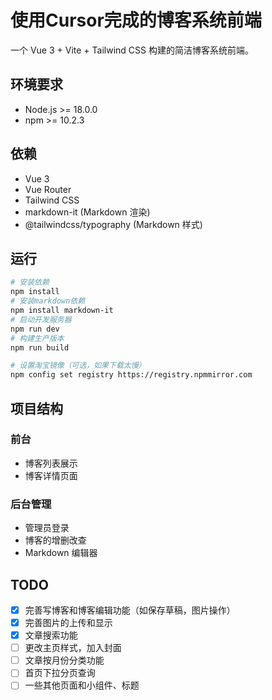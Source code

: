 # 使用Cursor完成的博客系统前端

一个 Vue 3 + Vite + Tailwind CSS 构建的简洁博客系统前端。

## 环境要求

- Node.js >= 18.0.0
- npm >= 10.2.3

## 依赖

- Vue 3
- Vue Router
- Tailwind CSS
- markdown-it (Markdown 渲染)
- @tailwindcss/typography (Markdown 样式)

## 运行

```bash
# 安装依赖
npm install
# 安装markdown依赖
npm install markdown-it
# 启动开发服务器
npm run dev
# 构建生产版本
npm run build

# 设置淘宝镜像（可选，如果下载太慢）
npm config set registry https://registry.npmmirror.com
```

## 项目结构

### 前台
- 博客列表展示
- 博客详情页面

### 后台管理
- 管理员登录
- 博客的增删改查
- Markdown 编辑器

## TODO

- [x] 完善写博客和博客编辑功能（如保存草稿，图片操作）
- [x] 完善图片的上传和显示
- [x] 文章搜索功能
- [ ] 更改主页样式，加入封面
- [ ] 文章按月份分类功能
- [ ] 首页下拉分页查询
- [ ] 一些其他页面和小组件、标题
